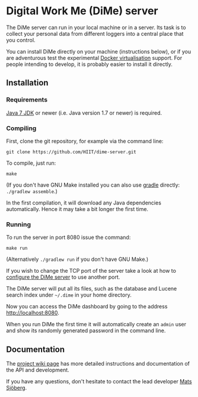 # Digital Work Me (DiMe) server

The DiMe server can run in your local machine or in a server. Its task
is to collect your personal data from different loggers into a central
place that you control.

You can install DiMe directly on your machine (instructions below), or
if you are adventurous test the experimental
[Docker virtualisation](https://github.com/HIIT/dime-server/wiki/Docker)
support. For people intending to develop, it is probably easier to
install it directly.

## Installation

### Requirements

[Java 7 JDK][1] or newer (i.e. Java version 1.7 or newer) is required.

### Compiling

First, clone the git repository, for example via the command line:

    git clone https://github.com/HIIT/dime-server.git

To compile, just run:

    make

(If you don't have GNU Make installed you can also use [gradle][4]
directly: `./gradlew assemble`.)

In the first compilation, it will download any Java dependencies
automatically. Hence it may take a bit longer the first time.

### Running

To run the server in port 8080 issue the command:

    make run

(Alternatively `./gradlew run` if you don't have GNU Make.)

If you wish to change the TCP port of the server take a look at how to
[configure the DiMe server][2] to use another port.

The DiMe server will put all its files, such as the database and
Lucene search index under `~/.dime` in your home directory.

Now you can access the DiMe dashboard by going to the address
<http://localhost:8080>.

When you run DiMe the first time it will automatically create an
`admin` user and show its randomly generated password in the command
line.

## Documentation

The [project wiki page][3] has more detailed instructions and
documentation of the API and development.

If you have any questions, don't hesitate to contact the lead
developer [Mats Sjöberg](mailto:mats.sjoberg@helsinki.fi).

[1]: http://www.oracle.com/technetwork/java/javase/downloads/index.html
[2]: https://github.com/HIIT/dime-server/wiki/Configuration
[3]: https://github.com/HIIT/dime-server/wiki
[4]: http://gradle.org/
